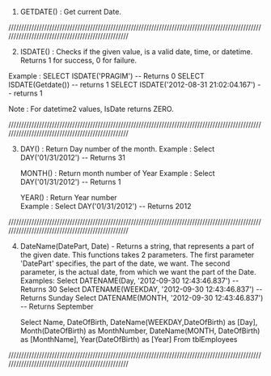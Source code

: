 1. GETDATE() : Get current Date.

//////////////////////////////////////////////////////////////////////////////////////////////////////////////////////////////////////////////////

2. ISDATE() : Checks if the given value, is a valid date, time, or datetime. Returns 1 for success, 0 for failure.

Example : SELECT ISDATE('PRAGIM') -- Returns 0
          SELECT ISDATE(Getdate()) -- returns 1
          SELECT ISDATE('2012-08-31 21:02:04.167') -- returns 1

Note : For datetime2 values, IsDate returns ZERO.

//////////////////////////////////////////////////////////////////////////////////////////////////////////////////////////////////////////////////

3. DAY() : Return Day number of the month.
    Example : Select DAY('01/31/2012') -- Returns 31

   MONTH() :  Return month number of Year 
   Example : Select DAY('01/31/2012') -- Returns 1

   YEAR() :  Return Year number  
   Example : Select DAY('01/31/2012') -- Returns 2012

//////////////////////////////////////////////////////////////////////////////////////////////////////////////////////////////////////////////////

4. DateName(DatePart, Date) - Returns a string, that represents a part of the given date. This functions takes 2 parameters. The first parameter 'DatePart' specifies, the part of the date, we want. The second parameter, is the actual date, from which we want the part of the Date.
    Examples:
    Select DATENAME(Day, '2012-09-30 12:43:46.837') -- Returns 30
    Select DATENAME(WEEKDAY, '2012-09-30 12:43:46.837') -- Returns Sunday
    Select DATENAME(MONTH, '2012-09-30 12:43:46.837') -- Returns September 

    Select Name, DateOfBirth, DateName(WEEKDAY,DateOfBirth) as [Day], 
            Month(DateOfBirth) as MonthNumber, 
            DateName(MONTH, DateOfBirth) as [MonthName],
            Year(DateOfBirth) as [Year]
    From   tblEmployees

//////////////////////////////////////////////////////////////////////////////////////////////////////////////////////////////////////////////////